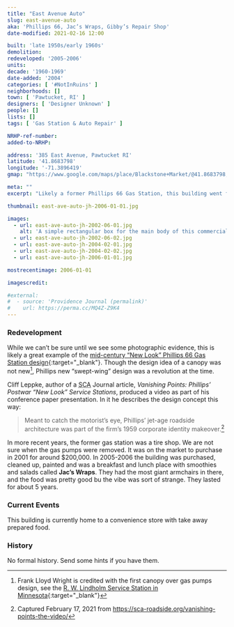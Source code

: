 ```yaml
---
title: "East Avenue Auto"
slug: east-avenue-auto
aka: 'Phillips 66, Jac’s Wraps, Gibby’s Repair Shop'
date-modified: 2021-02-16 12:00

built: 'late 1950s/early 1960s'
demolition: 
redeveloped: '2005-2006'
units:
decade: '1960-1969'
date-added: '2004'
categories: [ '#NotInRuins' ]
neighborhoods: []
town: [ 'Pawtucket, RI' ]
designers: [ 'Designer Unknown' ]
people: []
lists: []
tags: [ 'Gas Station & Auto Repair' ]

NRHP-ref-number:
added-to-NRHP:

address: '385 East Avenue, Pawtucket RI'
latitude: '41.8683798'
longitude: '-71.3896419'
gmap: "https://www.google.com/maps/place/Blackstone+Market/@41.8683798,-71.3896419,17z/data=!4m13!1m7!3m6!1s0x89e444ac09d53db3:0x2b7647209bd1d298!2s385+East+Ave,+Pawtucket,+RI+02860!3b1!8m2!3d41.8683798!4d-71.3874532!3m4!1s0x89e444ac09c95461:0xb01e5a1de6db9ea2!8m2!3d41.868274!4d-71.387423"

meta: ""
excerpt: "Likely a former Phillips 66 Gas Station, this building went from tire shop to restaurant to convenience store"

thumbnail: east-ave-auto-jh-2006-01-01.jpg

images:
  - url: east-ave-auto-jh-2002-06-01.jpg
    alt: 'A simple rectangular box for the main body of this commercial building, but a triangular projecting canopy over the former gas pumps is what makes this station distinctive. An open trellis-like pole suppoorts the tip of the triangle.'
  - url: east-ave-auto-jh-2002-06-02.jpg
  - url: east-ave-auto-jh-2004-02-01.jpg
  - url: east-ave-auto-jh-2004-02-02.jpg
  - url: east-ave-auto-jh-2006-01-01.jpg

mostrecentimage: 2006-01-01

imagescredit: 

#external:
#  - source: 'Providence Journal (permalink)'
#    url: https://perma.cc/MQ4Z-Z9K4
---
```


### Redevelopment

While we can’t be sure until we see some photographic evidence, this is likely a great example of the [mid-century “New Look” Phillips 66 Gas Station design](//sca-roadside.org/vanishing-points-phillips-postwar-new-look-service-stations/){:target="_blank"}. Though the design idea of a canopy was not new[^1], Phillips new “swept-wing” design was a revolution at the time. 

[^1]: Frank Lloyd Wright is credited with the first canopy over gas pumps design, see the [R. W. Lindholm Service Station in Minnesota](//en.wikipedia.org/wiki/R._W._Lindholm_Service_Station){:target="_blank"}

Cliff Leppke, author of a <abbr title="Society for Commercial Architecture">SCA</abbr> Journal article, _Vanishing Points: Phillips’ Postwar “New Look” Service Stations_, produced a video as part of his conference paper presentation. In it he describes the design concept this way: 

> Meant to catch the motorist’s eye, Phillips’ jet-age roadside architecture was part of the firm’s 1959 corporate identity makeover.[^2]

[^2]: Captured February 17, 2021 from https://sca-roadside.org/vanishing-points-the-video/

In more recent years, the former gas station was a tire shop. We are not sure when the gas pumps were removed. It was on the market to purchase in 2001 for around $200,000. In 2005-2006 the building was purchased, cleaned up, painted and was a breakfast and lunch place with smoothies and salads called **Jac’s Wraps**. They had the most giant armchairs in there, and the food was pretty good bu the vibe was sort of strange. They lasted for about 5 years.


### Current Events

This building is currently home to a convenience store with take away prepared food. 


### History

No formal history. Send some hints if you have them. 
